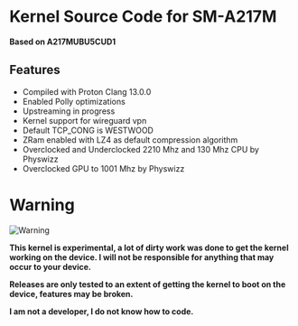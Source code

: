 # Kernel Source Code for SM-A217M
**Based on A217MUBU5CUD1**

## Features
* Compiled with Proton Clang 13.0.0
* Enabled Polly optimizations
* Upstreaming in progress
* Kernel support for wireguard vpn
* Default TCP_CONG is WESTWOOD
* ZRam enabled with LZ4 as default compression algorithm
* Overclocked and Underclocked 2210 Mhz and 130 Mhz CPU by Physwizz
* Overclocked GPU to 1001 Mhz by Physwizz

# Warning
![Warning](http://www.clker.com/cliparts/H/Z/0/R/f/S/warning-icon-hi.png)

**This kernel is experimental, a lot of dirty work was done to get the kernel working on the device. I will not be responsible for anything that may occur to your device.**

**Releases are only tested to an extent of getting the kernel to boot on the device, features may be broken.**

**I am not a developer, I do not know how to code.**
